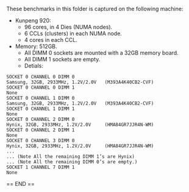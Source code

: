 These benchmarks in this folder is captured on the following machine:
 - Kunpeng 920:
	 - 96 cores, in 4 Dies (NUMA nodes).
	 - 6 CCLs (clusters) in each NUMA node.
	 - 4 cores in each CCL.
 - Memory: 512GB.
	 - All DIMM 0 sockets are mounted with a 32GB memory board.
	 - All DIMM 1 sockets are empty.
	 - Detials:
```
SOCKET 0 CHANNEL 0 DIMM 0
Samsung, 32GB, 2933MHz, 1.2V/2.0V   (M393A4K40CB2-CVF)
SOCKET 0 CHANNEL 0 DIMM 1
None
SOCKET 0 CHANNEL 1 DIMM 0
Samsung, 32GB, 2933MHz, 1.2V/2.0V   (M393A4K40CB2-CVF)
SOCKET 0 CHANNEL 1 DIMM 1
None
SOCKET 0 CHANNEL 2 DIMM 0
Hynix, 32GB, 2933MHz, 1.2V/2.0V  	(HMA84GR7JJR4N-WM)
SOCKET 0 CHANNEL 2 DIMM 1
None
SOCKET 0 CHANNEL 3 DIMM 0
Hynix, 32GB, 2933MHz, 1.2V/2.0V  	(HMA84GR7JJR4N-WM)
...
... (Note All the remaining DIMM 1’s are Hynix)
... (Note All the remaining DIMM 0’s are empty.)
SOCKET 1 CHANNEL 7 DIMM 1
None
```

== END ==

